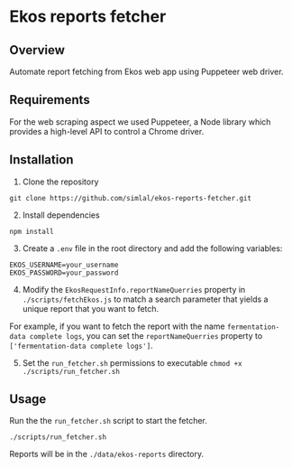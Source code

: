 # Ekos reports fetcher

## Overview
Automate report fetching from Ekos web app using Puppeteer web driver.

## Requirements
For the web scraping aspect we used Puppeteer, a Node library which provides a high-level API to control a Chrome driver. 

## Installation
1. Clone the repository

`git clone https://github.com/simlal/ekos-reports-fetcher.git`

2. Install dependencies

`npm install`

3. Create a `.env` file in the root directory and add the following variables:
```
EKOS_USERNAME=your_username
EKOS_PASSWORD=your_password
```
4. Modify the `EkosRequestInfo.reportNameQuerries` property in `./scripts/fetchEkos.js` to match a search parameter that yields a unique report that you want to fetch. 

For example, if you want to fetch the report with the name `fermentation-data complete logs`, you can set the `reportNameQuerries` property to `['fermentation-data complete logs']`.

5. Set the `run_fetcher.sh` permissions to executable
`chmod +x ./scripts/run_fetcher.sh`

## Usage
Run the the `run_fetcher.sh` script to start the fetcher.

`./scripts/run_fetcher.sh`

Reports will be in the `./data/ekos-reports` directory.